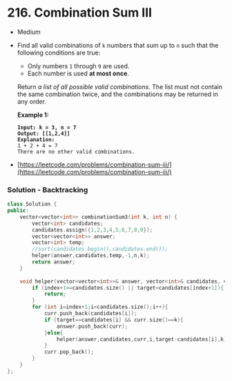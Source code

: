 # 216. Combination Sum III

* Medium
*   Find all valid combinations of `k` numbers that sum up to `n` such that the following conditions are true:

    * Only numbers `1` through `9` are used.
    * Each number is used **at most once**.

    Return _a list of all possible valid combinations_. The list must not contain the same combination twice, and the combinations may be returned in any order.

    &#x20;

    **Example 1:**

    <pre><code><strong>Input: k = 3, n = 7
    </strong><strong>Output: [[1,2,4]]
    </strong><strong>Explanation:
    </strong>1 + 2 + 4 = 7
    There are no other valid combinations.
    </code></pre>
* [https://leetcode.com/problems/combination-sum-iii/](https://leetcode.com/problems/combination-sum-iii/)

### Solution - Backtracking

```cpp
class Solution {
public:
    vector<vector<int>> combinationSum3(int k, int n) { 
        vector<int> candidates;
        candidates.assign({1,2,3,4,5,6,7,8,9});
        vector<vector<int>> answer;
        vector<int> temp;
        //sort(candidates.begin(),candidates.end());
        helper(answer,candidates,temp,-1,n,k);
        return answer;
    }
    
    void helper(vector<vector<int>>& answer, vector<int>& candidates, vector<int> curr, int index, int target, int k){
        if (index+1>=candidates.size() || target<candidates[index+1]){
            return;
        }
        for (int i=index+1;i<candidates.size();i++){
            curr.push_back(candidates[i]);
            if (target==candidates[i] && curr.size()==k){
                answer.push_back(curr);
            }else{
                helper(answer,candidates,curr,i,target-candidates[i],k);
            }
            curr.pop_back();
        }
    }
};
```
